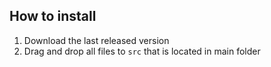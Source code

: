 ## How to install
1) Download the last released version
2) Drag and drop all files to `src` that is located in main folder
